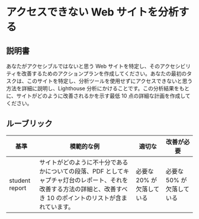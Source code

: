 # アクセスできない Web サイトを分析する

## 説明書

あなたがアクセシブルではないと思う Web サイトを特定し、そのアクセシビリティを改善するためのアクションプランを作成してください。あなたの最初のタスクは、このサイトを特定し、分析ツールを使用せずにアクセスできないと思う方法を詳細に説明し、Lighthouse 分析にかけることです。この分析結果をもとに、サイトがどのように改善されるかを示す最低 10 点の詳細な計画を作成してください。

## ルーブリック

| 基準           | 模範的な例                                                                                                                                                         | 適切な                    | 改善が必要                |
| -------------- | ------------------------------------------------------------------------------------------------------------------------------------------------------------------ | ------------------------- | ------------------------- |
| student report | サイトがどのように不十分であるかについての段落、PDF としてキャプチャ灯台のレポート、それを改善する方法の詳細と、改善すべき 10 のポイントのリストが含まれています。 | 必要な 20% が欠落している | 必要な 50% が欠落している |
